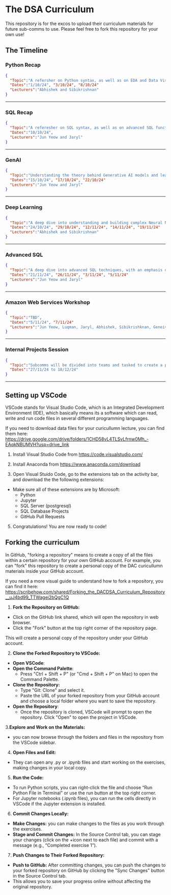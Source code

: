 # The DSA Curriculum
This repository is for the excos to upload their curriculum materials for future sub-comms to use. Please feel free to fork this repository for your own use!

## The Timeline

### Python Recap
```json
{
  "Topic":"A refersher on Python syntax, as well as on EDA and Data Visualisation techniques using Python.",
  "Dates":"1/10/24", "3/10/24", "8/10/24"
  "Lecturers":"Abhishek and Sibikrishnan"
}
```
---
### SQL Recap
```json
{
  "Topic":"A referesher on SQL syntax, as well as on advanced SQL functions",
  "Dates":"10/10/24",
  "Lecturers":"Jun Yeow and Jaryl"
}
```
---
### GenAI 
```json
{
  "Topic":"Understanding the theory behind Generative AI models and learning to code with them practically",
  "Dates":"15/10/24", "17/10/24", "22/10/24"
  "Lecturers":"Jun Yeow and Jaryl"
}
```
---
### Deep Learning
```json
{
  "Topic":"A deep dive into understanding and building complex Neural Networks to solve a variety of problems and use cases, with a brief look into other ML algorithms",
  "Dates":"24/10/24", "29/10/24", "12/11/24", "14/11/24", "19/11/24"
  "Lecturers":"Abhishek and Sibikrishnan"
}
```
---
### Advanced SQL
```json
{
  "Topic":"A deep dive into advanced SQL techniques, with an emphasis on query optimisation techniques for a plethora of case studies",
  "Dates":"21/11/24", "26/11/24", "3/11/24", "5/11/24"
  "Lecturers":"Jun Yeow and Jaryl"
}
```
---
### Amazon Web Services Workshop
```json
{
  "Topic":"TBD",
  "Dates":"5/11/24", "7/11/24"
  "Lecturers":"Jun Yeow, Luqman, Jaryl, Abhishek, Sibikrishknan, Geneiveve, Kaavya, and Cheryl"
}
```
---
### Internal Projects Session
```json
{
  "Topic":"Subcomms will be divided into teams and tasked to create a project which solves a certain problem or fulfills a certain requirment within the deadline. The entire group will then be asked to present their submission to the rest of the club.",
  "Dates":"27/11/24 to 18/12/24"
}
```
---

## Setting up VSCode
VSCode stands for Visual Studio Code, which is an Integrated Development Environment (IDE), which basically means its a software which can read, write and run code files in several different programming languages.

If you need to download data files for your curicullumn lecture, you can find them here: https://drive.google.com/drive/folders/1CHD58vL4TLSvLfrnw0Mh_-EAqkNBUMVH?usp=drive_link

1. Install Visual Studio Code from https://code.visualstudio.com/

2. Install Anaconda from https://www.anaconda.com/download

3. Open Visual Stuido Code, go to the extensions tab on the activity bar, and download the the following extensions:
  * Make sure all of these extensions are by Microsoft:
    - Python
    - Jupyter
    - SQL Server (postgresql)
    - SQL Database Projects
    - GitHub Pull Requests

5. Congratulations! You are now ready to code!

## Forking the curriculum
In GitHub, "forking a repository" means to create a copy of all the files within a certain repository for your own GitHub account. For example, you can "fork" this repository to create a personal copy of the DAC curicullumn materials inside your GitHub account.

If you need a more visual guide to understand how to fork a repository, you can find it here: https://scribehow.com/shared/Forking_the_DACDSA_Curriculum_Repository__uJ4bd99_TTWagei2bQgC1Q

1. <b>Fork the Repository on GitHub:</b>
  * Click on the GitHub link shared, which will open the repository in web browser.
  * Click the "Fork" button at the top right corner of the repository page. 

This will create a personal copy of the repository under your GitHub account.


2. <b>Clone the Forked Repository to VSCode:</b>
  * <b>Open VSCode</b>:
  * <b>Open the Command Palette</b>:
    - Press "Ctrl + Shift + P" (or "Cmd + Shift + P" on Mac) to open the Command Palette.
  * <b>Clone the Repository:</b>
    - Type "Git: Clone" and select it.
    - Paste the URL of your forked repository from your GitHub account and choose a local folder where you want to save the repository.
  * <b>Open the Repository</b>:
    - Once the repository is cloned, VSCode will prompt to open the repository. Click "Open" to open the project in VSCode.


3.<b>Explore and Work on the Materials:</b>
  * you can now browse through the folders and files in the repository from the VSCode sidebar.


4. <b>Open Files and Edit:</b>
  * They can open any .py or .ipynb files and start working on the exercises, making changes in your local copy.


5. <b>Run the Code:</b>
  * To run Python scripts, you can right-click the file and choose “Run Python File in Terminal” or use the run button at the top right corner.
  * For Jupyter notebooks (.ipynb files), you can run the cells directly in VSCode if the Jupyter extension is installed.


6. <b>Commit Changes Locally:</b>
  * <b>Make Changes:</b> you can make changes to the files as you work through the exercises.
  * <b>Stage and Commit Changes:</b> In the Source Control tab, you can stage your changes (click on the +icon next to each file) and commit with a message (e.g., “Completed exercise 1”).


7. <b>Push Changes to Their Forked Repository:</b>
  * <b>Push to GitHub:</b> After committing changes, you can push the changes to your forked repository on GitHub by clicking the "Sync Changes" button in the Source Control tab.
  * This allows you to save your progress online without affecting the original repository.
